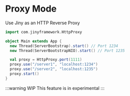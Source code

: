 # Proxy Mode

Use Jiny as an HTTP Reverse Proxy

```scala
import com.jinyframework.HttpProxy

object Main extends App {
  new Thread(ServerBootstrap).start() // Port 1234
  new Thread(ServerBootstrapNIO).start() // Port 1235

  val proxy = HttpProxy.port(1111)
  proxy.use("/server1", "localhost:1234")
  proxy.use("/server2", "localhost:1235")
  proxy.start()
}
```

:::warning WIP
This feature is in experimental
:::
